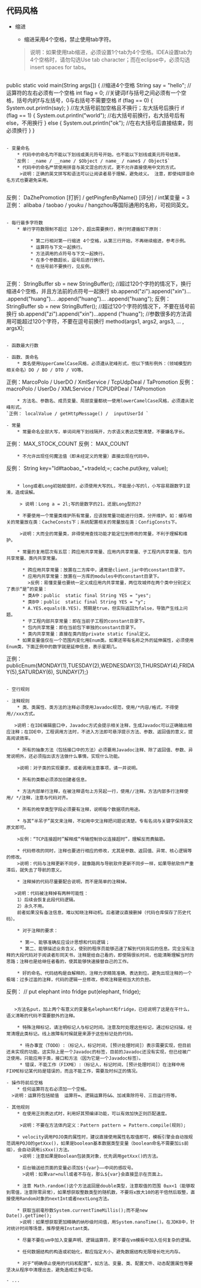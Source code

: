 ## 代码风格

- 缩进
    * 缩进采用4个空格，禁止使用tab字符。

   >说明：如果使用tab缩进，必须设置1个tab为4个空格。IDEA设置tab为4个空格时，请勿勾选Use tab character；而在eclipse中，必须勾选insert spaces for tabs。

  ``` 正例：（涉及1-5点）
public static void main(String args[]) {
	//缩进4个空格
	String say = "hello";
	//运算符的左右必须有一个空格
	int flag = 0;
	//关键词if与括号之间必须有一个空格，括号内的f与左括号，0与右括号不需要空格
	if (flag == 0) {
		System.out.println(say);
	}
	//左大括号前加空格且不换行；左大括号后换行
	if (flag == 1) {
		System.out.println("world");
		//右大括号前换行，右大括号后有else，不用换行
	} else {
		System.out.println("ok");
		//在右大括号后直接结束，则必须换行
	}
} 
```

- 变量命名
    * 代码中的命名均不能以下划线或美元符号开始，也不能以下划线或美元符号结束。
   `反例： _name / __name / $Object / name_ / name$ / Object$`
    * 代码中的命名严禁使用拼音与英文混合的方式，更不允许直接使用中文的方式。
     >说明：正确的英文拼写和语法可以让阅读者易于理解，避免歧义。 注意，即使纯拼音命名方式也要避免采用。
	 
   ```
反例： DaZhePromotion [打折] / getPingfenByName()  [评分] / int某变量 = 3
正例： alibaba / taobao / youku / hangzhou等国际通用的名称，可视同英文。
```

- 每行最多字符数
    * 单行字符数限制不超过 120个，超出需要换行，换行时遵循如下原则：

         * 第二行相对第一行缩进 4个空格，从第三行开始，不再继续缩进，参考示例。
         * 运算符与下文一起换行。
         * 方法调用的点符号与下文一起换行。
         * 在多个参数超长，逗号后进行换行。
         * 在括号前不要换行，见反例。
		 
 ``` 
正例：
StringBuffer sb = new StringBuffer();
//超过120个字符的情况下，换行缩进4个空格，并且方法前的点符号一起换行
sb.append("zi").append("xin")...
	.append("huang")...
	.append("huang")...
	.append("huang");
反例：
StringBuffer sb = new StringBuffer();
//超过120个字符的情况下，不要在括号前换行
sb.append("zi").append("xin")...append
	("huang");
//参数很多的方法调用可能超过120个字符，不要在逗号前换行
method(args1, args2, args3, ...
	, argsX);
```

- 函数最大行数

- 函数、类命名
    * 类名使用UpperCamelCase风格，必须遵从驼峰形式，但以下情形例外：（领域模型的相关命名）DO / BO / DTO / VO等。
```
正例：MarcoPolo / UserDO / XmlService / TcpUdpDeal /   TaPromotion
反例：macroPolo / UserDo / XMLService / TCPUDPDeal /   TAPromotion
```
    * 方法名、参数名、成员变量、局部变量都统一使用lowerCamelCase风格，必须遵从驼峰形式。
`正例： localValue / getHttpMessage() /  inputUserId `

- 常量
    * 常量命名全部大写，单词间用下划线隔开，力求语义表达完整清楚，不要嫌名字长。
  ```
正例： MAX_STOCK_COUNT
反例： MAX_COUNT
```
    * 不允许出现任何魔法值（即未经定义的常量）直接出现在代码中。
``` 
反例： String key="Id#taobao_"+tradeId;=;
cache.put(key,  value);
```

    * long或者Long初始赋值时，必须使用大写的L，不能是小写的l，小写容易跟数字1混淆，造成误解。

     > 说明：Long a = 2l;写的是数字的21，还是Long型的2?

    * 不要使用一个常量类维护所有常量，应该按常量功能进行归类，分开维护。如：缓存相关的常量放在类：CacheConsts下；系统配置相关的常量放在类：ConfigConsts下。

     >说明：大而全的常量类，非得使用查找功能才能定位到修改的常量，不利于理解和维护。

    * 常量的复用层次有五层：跨应用共享常量、应用内共享常量、子工程内共享常量、包内共享常量、类内共享常量。

      * 跨应用共享常量：放置在二方库中，通常是client.jar中的constant目录下。
      * 应用内共享常量：放置在一方库的modules中的constant目录下。
        >反例：易懂变量也要统一定义成应用内共享常量，两位攻城师在两个类中分别定义了表示“是”的变量：
      * 类A中：public  static final String YES = "yes";
      * 类B中：public  static final String YES = "y";
      * A.YES.equals(B.YES)，预期是true，但实际返回为false，导致产生线上问题。
      * 子工程内部共享常量：即在当前子工程的constant目录下。
      * 包内共享常量：即在当前包下单独的constant目录下。
      * 类内共享常量：直接在类内部private static final定义。
    * 如果变量值仅在一个范围内变化用Enum类。如果还带有名称之外的延伸属性，必须使用Enum类，下面正例中的数字就是延伸信息，表示星期几。
```
正例：publicEnum{MONDAY(1),TUESDAY(2),WEDNESDAY(3),THURSDAY(4),FRIDAY(5),SATURDAY(6), SUNDAY(7);}
```

- 空行规则

- 注释规则
    * 类、类属性、类方法的注释必须使用Javadoc规范，使用/*内容/格式，不得使用//xxx方式。

   >说明：在IDE编辑窗口中，Javadoc方式会提示相关注释，生成Javadoc可以正确输出相应注释；在IDE中，工程调用方法时，不进入方法即可悬浮提示方法、参数、返回值的意义，提高阅读效率。

    * 所有的抽象方法（包括接口中的方法）必须要用Javadoc注释、除了返回值、参数、异常说明外，还必须指出该方法做什么事情，实现什么功能。

    >说明：对子类的实现要求，或者调用注意事项，请一并说明。

    * 所有的类都必须添加创建者信息。

    * 方法内部单行注释，在被注释语句上方另起一行，使用//注释。方法内部多行注释使用/ */注释，注意与代码对齐。

    * 所有的枚举类型字段必须要有注释，说明每个数据项的用途。

    * 与其“半吊子”英文来注释，不如用中文注释把问题说清楚。专有名词与关键字保持英文原文即可。

    >反例：“TCP连接超时”解释成“传输控制协议连接超时”，理解反而费脑筋。
	
    * 代码修改的同时，注释也要进行相应的修改，尤其是参数、返回值、异常、核心逻辑等的修改。
    >说明：代码与注释更新不同步，就像路网与导航软件更新不同步一样，如果导航软件严重滞后，就失去了导航的意义。

    * 注释掉的代码尽量要配合说明，而不是简单的注释掉。

   >说明：代码被注释掉有两种可能性：
    1）后续会恢复此段代码逻辑。
    2）永久不用。
    前者如果没有备注信息，难以知晓注释动机。后者建议直接删掉（代码仓库保存了历史代码）。

    * 对于注释的要求：

     * 第一、能够准确反应设计思想和代码逻辑；
     * 第二、能够描述业务含义，使别的程序员能够迅速了解到代码背后的信息。完全没有注释的大段代码对于阅读者形同天书，注释是给自己看的，即使隔很长时间，也能清晰理解当时的思路；注释也是给继任者看的，使其能够快速接替自己的工作。
	 
    * 好的命名、代码结构是自解释的，注释力求精简准确、表达到位。避免出现注释的一个极端：过多过滥的注释，代码的逻辑一旦修改，修改注释是相当大的负担。
```
反例：
// put elephant into fridge
put(elephant, fridge);
```

   >方法名put，加上两个有意义的变量名elephant和fridge，已经说明了这是在干什么，语义清晰的代码不需要额外的注释。

    * 特殊注释标记，请注明标记人与标记时间。注意及时处理这些标记，通过标记扫描，经常清理此类标记。线上故障有时候就是来源于这些标记处的代码。

     * 待办事宜（TODO）:（标记人，标记时间，[预计处理时间]）表示需要实现，但目前还未实现的功能。这实际上是一个Javadoc的标签，目前的Javadoc还没有实现，但已经被广泛使用。只能应用于类，接口和方法（因为它是一个Javadoc标签）。
     * 错误，不能工作（FIXME）:（标记人，标记时间，[预计处理时间]）在注释中用FIXME标记某代码是错误的，而且不能工作，需要及时纠正的情况。

- 操作符前后空格
    * 任何运算符左右必须加一个空格。
  >说明：运算符包括赋值  运算符=、逻辑运算符&&、加减乘除符号、三目运行符等。
  
- 其他规则
    * 在使用正则表达式时，利用好其预编译功能，可以有效加快正则匹配速度。
	
     >说明：不要在方法体内定义：Pattern pattern = Pattern.compile(规则);
  
    * velocity调用POJO类的属性时，建议直接使用属性名取值即可，模板引擎会自动按规范调用POJO的getXxx()，如果是boolean基本数据类型变量（boolean命名不需要加is前缀），会自动调用isXxx()方法。
     >说明：注意如果是Boolean包装类对象，优先调用getXxx()的方法。

    * 后台输送给页面的变量必须加$!{var}——中间的感叹号。
      >说明：如果var=null或者不存在，那么${var}会直接显示在页面上。

    * 注意 Math.random()这个方法返回是double类型，注意取值的范围 0≤x<1（能够取到零值，注意除零异常），如果想获取整数类型的随机数，不要将x放大10的若干倍然后取整，直接使用Random对象的nextInt或者nextLong方法。

    * 获取当前毫秒数System.currentTimeMillis();而不是new Date().getTime();
     >说明：如果想获取更加精确的纳秒级时间值，用System.nanoTime()。在JDK8中，针对统计时间等场景，推荐使用Instant类。

    * 尽量不要在vm中加入变量声明、逻辑运算符，更不要在vm模板中加入任何复杂的逻辑。

    * 任何数据结构的构造或初始化，都应指定大小，避免数据结构无限增长吃光内存。

    * 对于“明确停止使用的代码和配置”，如方法、变量、类、配置文件、动态配置属性等要坚决从程序中清理出去，避免造成过多垃圾。

- ...
